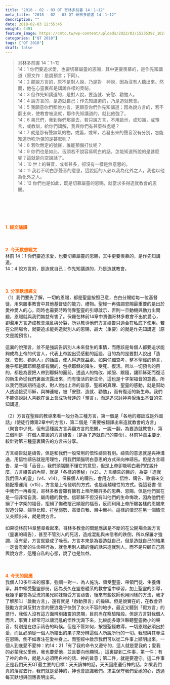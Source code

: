 ```yaml
---
title: "2018 - 02 - 03 QT 哥林多前書 14：1~12"
meta_title: "2018 - 02 - 03 QT 哥林多前書 14：1~12"
description: ""
date: 2018-02-03 12:55:45
weight: 4491
feature_image: https://cmtc.tw/wp-content/uploads/2022/03/15235392_10211799862337740_180693556567566654_o-1.webp
categories: ["QT 2018"]
tags: ["QT 2018"]
draft: false
---
```


<blockquote>哥林多前書 14：1~12<br />
14：1 你們要追求愛，也要切慕屬靈的恩賜，其中更要羨慕的，是作先知講道（原文作：是說預言；下同）。<br />
14：2 那說方言的，原不是對人說，乃是對　神說，因為沒有人聽出來。然而，他在心靈裏卻是講說各樣的奧祕。<br />
14：3 但作先知講道的，是對人說，要造就、安慰、勸勉人。<br />
14：4 說方言的，是造就自己；作先知講道的，乃是造就教會。<br />
14：5 我願意你們都說方言，更願意你們作先知講道；因為說方言的，若不翻出來，使教會被造就，那作先知講道的，就比他強了。<br />
14：6 弟兄們，我到你們那裏去，若只說方言，不用啟示，或知識，或預言，或教訓，給你們講解，我與你們有甚麼益處呢？<br />
14：7 就是那有聲無氣的物，或簫，或琴，若發出來的聲音沒有分別，怎能知道所吹所彈的是甚麼呢？<br />
14：8 若吹無定的號聲，誰能預備打仗呢？<br />
14：9 你們也是如此。舌頭若不說容易明白的話，怎能知道所說的是甚麼呢？這就是向空說話了。<br />
14：10 世上的聲音，或者甚多，卻沒有一樣是無意思的。<br />
14：11 我若不明白那聲音的意思，這說話的人必以我為化外之人，我也以他為化外之人。<br />
14：12 你們也是如此，既是切慕屬靈的恩賜，就當求多得造就教會的恩賜。</blockquote><br />
&nbsp;<br />
<br />
&nbsp;<br />
<br />
<span style="color: #ff6600;"><strong>1. </strong><strong>經文誦讀</strong></span><br />
<br />
<span style="color: #ff6600;"><strong> </strong></span><br />
<br />
<span style="color: #ff6600;"><strong>2. 今天默想</strong><strong>經文<br />
</strong></span>林前 14：1 你們要追求愛，也要切慕屬靈的恩賜，其中更要羨慕的，是作先知講道。<br />
14：4 說方言的，是造就自己；作先知講道的，乃是造就教會。<br />
<br />
&nbsp;<br />
<br />
<span style="color: #ff6600;"><strong>3. 分享默想經文<br />
</strong></span>（1）我們要先了解，一切的恩賜，都是聖靈按照己意，白白分賜給每一位基督徒，用來服事教會中其他基督徒的能力、禮物。聖經一再強調恩賜最重要的是出於愛神愛人的心，同時也需要時時倚靠聖靈的引導啟示，否則一旦動機與動力出問題，恩賜就與我們無益有害了。保羅在林前14章中責備哥林多教會不出於愛心，卻濫用方言造成教會混亂與分裂，所以教導他們方言禱告只適合在私底下使用。若在公開場合，就要追求能夠造就別人的恩賜，最大（重要）的就是作先知講道（原文是說預言）。<br />
<br />
這裏的說預言，並不是強調告訴別人未來發生的事情，而應該是每個人都要追求能夠成為上帝的代言人，代表上帝說出受感動的話語，目的為的是要對人說出「造就、安慰、勸勉人」的話語，使人得造就益處。如果仔細查考，整本聖經的預言，幾乎都是跟耶穌基督有關的，包括耶穌的降生、受死、復活。所以一切預言的目的，都是為要把人帶到耶穌的面前，透過人的悔改、順服、跟隨，讓耶穌死而復活的新生命從我們裏面流露出來，而有復活的新生命，這也是十字架福音的意義。所以我們應該期待追求，對人說出上帝的旨意、聖經的真理、聖靈的感動，就是幫助人透過接受耶穌，與神連結，被「安慰、造就、勸勉」，而有復活的新生命。我們不能儘說討人喜歡在世上會成功發達的「預言」，而是追求討神喜悅活出基督的先知講道。<br />
<br />
（2）方言在聖經的教導來看一般分為三種方言，第一個是「各地的鄉談或是外國話」（使徒行傳第2章中的方言）、第二個是「需要被翻譯出來造就教會的方言」（聚會中少見，但有這種說方言與翻方言的恩賜，一說一翻，為要造就教會）、第三個則是「在個人靈裏的方言禱告」（是為了造就自己的靈命）。林前14章主要比較針對第三種靈裏禱告的方言來分享。<br />
<br />
方言禱告就是禱告，但是和我們一般常用的悟性禱告有別。禱告的意思就是與神溝通，用悟性禱告就是用理性，用我們頭腦明白意思的方式來向神禱告。但是方言禱告，是一種「舌音」，我們頭腦聽不懂它的意思，但是上帝卻能明白我們在說什麼，方言禱告的內容，就是「各樣的奧秘」（v2）。方言禱告的目的，為要「造就我們個人的靈」（v4、v14）。保羅個人的禱告，會用方言、悟性、禱告、歌唱來交錯配搭運用（v15），方言是上帝發明的方式，也是超越理性的方式。從這卷書 信中我們一再看見，哥林多教會雖有擁有上帝所賜許多的恩典、恩賜，但是他們實在是一個非常自我、屬肉體的教會。信耶穌不但沒有叫他們的生命悔改，因為他們拒絕了十字架的福音，拒絕了悔改捨己順服的福音，反而利用上帝所賜各樣的恩賜來製造分裂、競爭比較、打壓弱勢、高舉自我、目中無神。這樣的情況在另一個情況又突顯出來，就是說方言。<br />
<br />
如果從林前14章整章看起來，哥林多教會的問題應該是不斷的在公開場合說方言（靈裏的禱告），甚至不管別人的死活，造成混亂與未信者的跌倒，所以保羅才強調，沒有愛，方言就變成了噪音。方言本來是為要造就自己，但是造就自己的結果一定會有愛的生命與行為，就會用別人聽的懂的話來造就別人，而不是只顧自己高興說方言，這種自私的心態，說了也是無益。<br />
<br />
&nbsp;<br />
<br />
<span style="color: #ff6600;"><strong>4. 今天的回應<br />
</strong></span>我個人10多年來的服事，強調一對一、為人施洗、領受聖靈、帶領門徒、生養傳承。其中領受聖靈部份，因為長久在靈恩體系的教會當中學習，加上聖靈的引導，我幾乎都會為受洗的弟兄姊妹領受方言禱告，後來有些牧師也用同樣的方法，我才了解那叫「啟動方言」，還有就是「啟動預言」的操練。但是說實在的，在教會界鼓勵方言與反對方言的聲浪幾乎快到了水火不容的地步，最近又聽到「假方言」的盛行，我個人沒有這方面辨別諸靈的恩賜，目前尚在察驗階段。但是方言對我個人而言，事實上經常可以讓混亂的悟性沈澱下來，比較能多專注聆聽聖靈微小的聲音，特別是在啟示禱告的時候。但是不管如何，按照聖經教導，一切恩賜必須出於愛，而且必須從一個人所結出的果子來分辨這個人所說所行的一切。我想與其專注在恩賜，倒不如專注在愛神身上。而聖經中啟示我們可以從二件事上顯明出來，一個人到底愛不愛神：約14：21「有了我的命令又遵守的，這人就是愛我的；愛我的必蒙我父愛他，我也要愛他，並且要向他顯現。」這裏提到二件事，第一件：有了神的命令，就是人必須明白神的話、神的旨意；第二件，就是要遵守。這二件事正是我們天天QT最主要的目標：天天讀神的話，天天回應遵行神的話，如果我們真的落實去行，我們就是愛神的，神也會認識我們。求主保守我們愛祂的心，透過每天默想與回應表明出來。
        